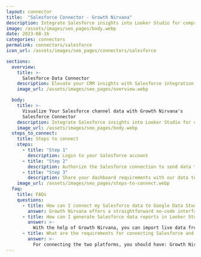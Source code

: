 ```yaml
---
layout: connector
title:  "Salesforce Connector - Growth Nirvana"
description: Integrate Salesforce insights into Looker Studio for comprehensive CRM analytics that guide your customer-centric strategies.
image: /assets/images/seo_pages/body.webp
date: 2023-08-16
categories: connectors
permalink: connectors/salesforce
icon_url: /assets/images/seo_pages/connectors/salesforce

sections:
  overview:
    title: >-
      Salesforce Data Connector
    description: Elevate your CRM insights with Salesforce integration. Seamlessly merge customer relationship data from Salesforce with Looker Studio's analytical capabilities, unlocking insights that shape customer engagement strategies, sales performance, and operational excellence.
    image_url: /assets/images/seo_pages/overview.webp

  body:
    title: >-
      Visualize Your Salesforce channel data with Growth Nirvana's
      Salesforce Connector
    description: Integrate Salesforce insights into Looker Studio for comprehensive CRM analytics that guide your customer-centric strategies.
    image_url: /assets/images/seo_pages/body.webp
  steps_to_connect:
    title: Steps to connect
    steps:
      - title: "Step 1"
        description: Login to your Salesforce account
      - title: "Step 2"
        description: Authorize the Salesforce connection to send data to Growth Nirvana
      - title: "Step 3"
        description: Share your dashboard requirements with our data team. We will build the report for you.
    image_url: /assets/images/seo_pages/steps-to-connect.webp
  faq:
    title: FAQs
    questions:
      - title: How can I connect my Salesforce data to Google Data Studio/Looker Studio?
        answer: Growth Nirvana offers a straightforward no-code interface to connect to Salesforce data sources.
      - title: How can I generate Salesforce data reports in Looker Studio?
        answer: >-
          With the help of Growth Nirvana, you can import live data from Salesforce into Looker Studio. These data can be viewed in charts, tables, and dashboards to generate branded reports that can be shared instantly.
      - title: What are the requirements for connecting Salesforce and Looker Studio?
        answer: >-
          For connecting the two platforms, you should have: Growth Nirvana Account and Salesforce Ads Account
---
```

